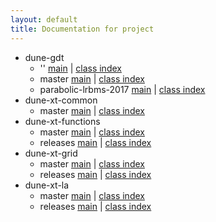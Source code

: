 ```yaml
---
layout: default
title: Documentation for project
---
```


- dune-gdt
    - '' [main](dune-gdt/''/index.html) | [class index](dune-gdt/''/classes.html)
    - master [main](dune-gdt/master/index.html) | [class index](dune-gdt/master/classes.html)
    - parabolic-lrbms-2017 [main](dune-gdt/parabolic-lrbms-2017/index.html) | [class index](dune-gdt/parabolic-lrbms-2017/classes.html)
- dune-xt-common
    - master [main](dune-xt-common/master/index.html) | [class index](dune-xt-common/master/classes.html)
- dune-xt-functions
    - master [main](dune-xt-functions/master/index.html) | [class index](dune-xt-functions/master/classes.html)
    - releases [main](dune-xt-functions/releases/index.html) | [class index](dune-xt-functions/releases/classes.html)
- dune-xt-grid
    - master [main](dune-xt-grid/master/index.html) | [class index](dune-xt-grid/master/classes.html)
    - releases [main](dune-xt-grid/releases/index.html) | [class index](dune-xt-grid/releases/classes.html)
- dune-xt-la
    - master [main](dune-xt-la/master/index.html) | [class index](dune-xt-la/master/classes.html)
    - releases [main](dune-xt-la/releases/index.html) | [class index](dune-xt-la/releases/classes.html)
